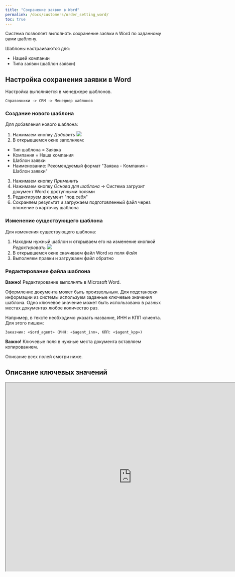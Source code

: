 ```yaml
---
title: "Сохранение заявки в Word"
permalink: /docs/customers/order_setting_word/
toc: true
---
```


Система позволяет выполнять сохранение заявки в Word по заданному вами шаблону.

Шаблоны настраиваются для:
-   Нашей компании
-   Типа заявки (шаблон заявки)

## Настройка сохранения заявки в Word

Настройка выполняется в менеджере шаблонов.

`Справочники -> CRM -> Менеджер шаблонов`

### Создание нового шаблона

Для добавления нового шаблона:
1.  Нажимаем кнопку *Добавить* ![](../../images/grid_tools/add_button.png)
2.  В открывшемся окне заполняем:
-   Тип шаблона = Заявка
-   Компания = Наша компания
-   Шаблон заявки
-   Наименование: Рекомендуемый формат "Заявка - Компания - Шаблон заявки"
3.  Нажимаем кнопку *Применить*
4.  Нажимаем кнопку *Основа для шаблона* -> Система загрузит документ Word с доступными полями
6.  Редактируем документ "под себя"
7.  Сохраняем результат и загружаем подготовленный файл через вложение в карточку шаблона

### Изменение существующего шаблона

Для изменения существующего шаблона:
1.  Находим нужный шаблон и открываем его на изменение кнопкой *Редактировать* ![](../../images/redikt.png)
2.  В открывшемся окне скачиваем файл Word из поля *Файл*
3.  Выполняем правки и загружаем файл обратно

### Редактирование файла шаблона

**Важно!** Редактирование выполнять в Microsoft Word.

Оформление документа может быть произвольным.
Для подстановки информации из системы используем заданные ключевые значения шаблона.
Одно ключевое значение может быть использовано в разных местах документах любое количество раз.

Например, в тексте необходимо указать название, ИНН и КПП клиента.
Для этого пишем:
```
Заказчик: «$ord_agent» (ИНН: «$agent_inn», КПП: «$agent_kpp»)
```
**Важно!** Ключевые поля в нужные места документа вставляем копированием.

Описание всех полей смотри ниже.

## Описание ключевых значений

<iframe width="800" height="600" src="https://docs.google.com/document/d/e/2PACX-1vSM2HcwfqKutHEjrsatZfeqJqaGVHo1Jc8ZtunlshJOX1Y0r7-xL2ngOK05RAAM-BfFW1CHQ3oafDAF/pub?embedded=true"></iframe>
